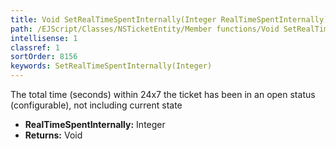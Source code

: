 ```yaml
---
title: Void SetRealTimeSpentInternally(Integer RealTimeSpentInternally)
path: /EJScript/Classes/NSTicketEntity/Member functions/Void SetRealTimeSpentInternally(Integer p_0)
intellisense: 1
classref: 1
sortOrder: 8156
keywords: SetRealTimeSpentInternally(Integer)
---
```



The total time (seconds) within 24x7 the ticket has been in an open status (configurable), not including current state



* **RealTimeSpentInternally:** Integer
* **Returns:** Void


